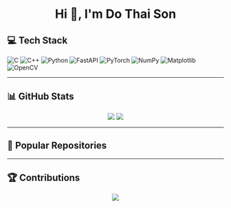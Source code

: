 <h1 align="center">Hi 👋, I'm Do Thai Son</h1>


## 💻 Tech Stack

![C](https://img.shields.io/badge/C-%2300599C.svg?style=flat&logo=c&logoColor=white)
![C++](https://img.shields.io/badge/C++-%2300599C.svg?style=flat&logo=c%2B%2B&logoColor=white)
![Python](https://img.shields.io/badge/Python-3776AB.svg?style=flat&logo=python&logoColor=white)
![FastAPI](https://img.shields.io/badge/FastAPI-005571?style=flat&logo=fastapi)
![PyTorch](https://img.shields.io/badge/PyTorch-EE4C2C?style=flat&logo=pytorch&logoColor=white)
![NumPy](https://img.shields.io/badge/Numpy-013243?style=flat&logo=numpy&logoColor=white)
![Matplotlib](https://img.shields.io/badge/Matplotlib-008080?style=flat&logo=matplotlib&logoColor=white)
![OpenCV](https://img.shields.io/badge/OpenCV-5C3EE8?style=flat&logo=opencv&logoColor=white)

---

## 📊 GitHub Stats

<p align="center">
  <img src="https://github-readme-stats.vercel.app/api?username=sondts-ai&show_icons=true&theme=github_dark&hide=prs" />
  <img src="https://github-readme-stats.vercel.app/api/top-langs/?username=sondts-ai&layout=compact&theme=github_dark" />
</p>

---

## 🚀 Popular Repositories



---

## 🏆 Contributions

<p align="center">
  <img src="https://github-readme-activity-graph.vercel.app/graph?username=sondts-ai&theme=github-compact" />
</p>
